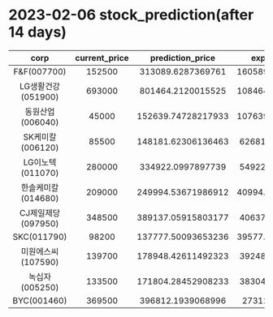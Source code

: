 # 2023-02-06 stock_prediction(after 14 days)

|   corp   |   current_price   |   prediction_price   |   expected_profit   |
|:--------:|:-----------------:|:--------------------:|:-------------------:|
|F&F(007700)|152500|313089.6287369761|160589.62873697613|
|LG생활건강(051900)|693000|801464.2120015525|108464.21200155246|
|동원산업(006040)|45000|152639.74728217933|107639.74728217933|
|SK케미칼(006120)|85500|148181.62306136463|62681.62306136463|
|LG이노텍(011070)|280000|334922.0997897739|54922.09978977393|
|한솔케미칼(014680)|209000|249994.53671986912|40994.536719869124|
|CJ제일제당(097950)|348500|389137.05915803177|40637.05915803177|
|SKC(011790)|98200|137777.50093653236|39577.500936532364|
|미원에스씨(107590)|139700|178948.42611492323|39248.42611492323|
|녹십자(005250)|133500|171804.28452908233|38304.28452908233|
|BYC(001460)|369500|396812.1939068996|27312.1939068996|

